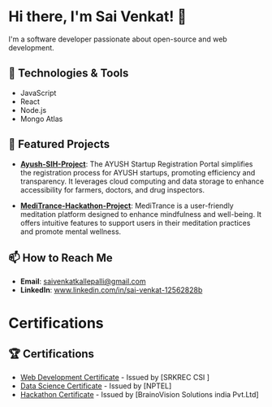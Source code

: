 # Hi there, I'm Sai Venkat! 👋

I'm a software developer passionate about open-source and web development.

## 🔧 Technologies & Tools
- JavaScript
- React
- Node.js
- Mongo Atlas

## 🌟 Featured Projects
- [**Ayush-SIH-Project**](https://ayush-sih-2024-frontend.vercel.app): The AYUSH Startup Registration Portal simplifies the registration process for AYUSH startups, promoting efficiency and transparency. It leverages cloud computing and data storage to enhance accessibility for farmers, doctors, and drug inspectors.

- [**MediTrance-Hackathon-Project**](https://meditrance.vercel.app/): MediTrance is a user-friendly meditation platform designed to enhance mindfulness and well-being. It offers intuitive features to support users in their meditation practices and promote mental wellness.

## 📫 How to Reach Me
- **Email**: saivenkatkallepalli@gmail.com
- **LinkedIn**: www.linkedin.com/in/sai-venkat-12562828b

# Certifications

## 🏆 Certifications
- [Web Development Certificate](https://drive.google.com/file/d/10IMPDrZiYtrHceyUZ2fiVxP5UYYXYO8x/view?usp=drive_link) - Issued by [SRKREC CSI ]
- [Data Science Certificate](https://drive.google.com/file/d/103k67Qgs2mmsFc9ulINwfdWAiKmoCOSD/view?usp=drive_link) - Issued by [NPTEL]
- [Hackathon Certificate](https://drive.google.com/file/d/1Id1KRbVxHSh7hGi1MR9MDJZb8hCqUL6d/view?usp=drive_link) - Issued by [BrainoVision Solutions india Pvt.Ltd]

